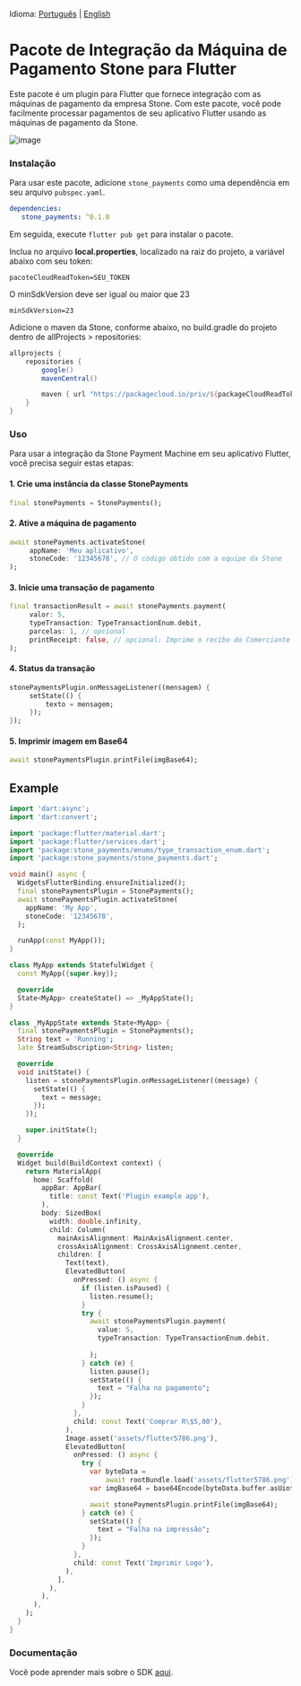 Idioma: [Português](README.md) | [English](translation/en-US/README.md)

# Pacote de Integração da Máquina de Pagamento Stone para Flutter
Este pacote é um plugin para Flutter que fornece integração com as máquinas de pagamento da empresa Stone. Com este pacote, você pode facilmente processar pagamentos de seu aplicativo Flutter usando as máquinas de pagamento da Stone.

![image](https://lh3.googleusercontent.com/YNkfDrnWzNdaFniogLACqRZKkc9fuV9pLYlVNQ7q_1WcH5tV_4NF_yLhR9Of8ulNpzorgnTpqpLWQWSWdtg7QWJBh3zI8zNnnb-DEDLEN2VHbnrwYYiM52_RooZ6togiTjVpBDWx)

### Instalação
Para usar este pacote, adicione `stone_payments` como uma dependência em seu arquivo `pubspec.yaml`.

```yaml
dependencies:
   stone_payments: ^0.1.0
```
Em seguida, execute `flutter pub get` para instalar o pacote.

Inclua no arquivo **local.properties**, localizado na raiz do projeto, a variável abaixo com seu token:
```
pacoteCloudReadToken=SEU_TOKEN
```

O minSdkVersion deve ser igual ou maior que 23

```
minSdkVersion=23
```

Adicione o maven da Stone, conforme abaixo, no build.gradle do projeto dentro de allProjects > repositories:
```gradle
allprojects {
    repositories {
        google()
        mavenCentral()

        maven { url "https://packagecloud.io/priv/${packageCloudReadToken}/stone/pos-android/maven2" }
    }
}
```

### Uso
Para usar a integração da Stone Payment Machine em seu aplicativo Flutter, você precisa seguir estas etapas:

#### 1. Crie uma instância da classe StonePayments
```dart
final stonePayments = StonePayments();
```
#### 2. Ative a máquina de pagamento
```dart
await stonePayments.activateStone(
     appName: 'Meu aplicativo',
     stoneCode: '12345678', // O código obtido com a equipe da Stone
);
```
#### 3. Inicie uma transação de pagamento
```dart
final transactionResult = await stonePayments.payment(
     valor: 5,
     typeTransaction: TypeTransactionEnum.debit,
     parcelas: 1, // opcional
     printReceipt: false, // opcional: Imprime o recibo do Comerciante
);
```
#### 4. Status da transação
```dart
stonePaymentsPlugin.onMessageListener((mensagem) {
     setState(() {
         texto = mensagem;
     });
});
```
#### 5. Imprimir imagem em Base64
```dart
await stonePaymentsPlugin.printFile(imgBase64);
```



## Example
```dart
import 'dart:async';
import 'dart:convert';

import 'package:flutter/material.dart';
import 'package:flutter/services.dart';
import 'package:stone_payments/enums/type_transaction_enum.dart';
import 'package:stone_payments/stone_payments.dart';

void main() async {
  WidgetsFlutterBinding.ensureInitialized();
  final stonePaymentsPlugin = StonePayments();
  await stonePaymentsPlugin.activateStone(
    appName: 'My App',
    stoneCode: '12345678',
  );

  runApp(const MyApp());
}

class MyApp extends StatefulWidget {
  const MyApp({super.key});

  @override
  State<MyApp> createState() => _MyAppState();
}

class _MyAppState extends State<MyApp> {
  final stonePaymentsPlugin = StonePayments();
  String text = 'Running';
  late StreamSubscription<String> listen;

  @override
  void initState() {
    listen = stonePaymentsPlugin.onMessageListener((message) {
      setState(() {
        text = message;
      });
    });

    super.initState();
  }

  @override
  Widget build(BuildContext context) {
    return MaterialApp(
      home: Scaffold(
        appBar: AppBar(
          title: const Text('Plugin example app'),
        ),
        body: SizedBox(
          width: double.infinity,
          child: Column(
            mainAxisAlignment: MainAxisAlignment.center,
            crossAxisAlignment: CrossAxisAlignment.center,
            children: [
              Text(text),
              ElevatedButton(
                onPressed: () async {
                  if (listen.isPaused) {
                    listen.resume();
                  }
                  try {
                    await stonePaymentsPlugin.payment(
                      value: 5,
                      typeTransaction: TypeTransactionEnum.debit,
                      
                    );
                  } catch (e) {
                    listen.pause();
                    setState(() {
                      text = "Falha no pagamento";
                    });
                  }
                },
                child: const Text('Comprar R\$5,00'),
              ),
              Image.asset('assets/flutter5786.png'),
              ElevatedButton(
                onPressed: () async {
                  try {
                    var byteData =
                        await rootBundle.load('assets/flutter5786.png');
                    var imgBase64 = base64Encode(byteData.buffer.asUint8List());

                    await stonePaymentsPlugin.printFile(imgBase64);
                  } catch (e) {
                    setState(() {
                      text = "Falha na impressão";
                    });
                  }
                },
                child: const Text('Imprimir Logo'),
              ),
            ],
          ),
        ),
      ),
    );
  }
}
```

### Documentação
Você pode aprender mais sobre o SDK [aqui](http://sdkandroid.stone.com.br/).